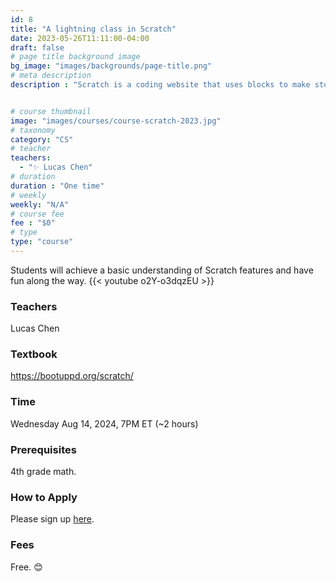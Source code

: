 ```yaml
---
id: 8
title: "A lightning class in Scratch"
date: 2023-05-26T11:11:00-04:00
draft: false
# page title background image
bg_image: "images/backgrounds/page-title.png"
# meta description
description : "Scratch is a coding website that uses blocks to make stories, games, and animations. This lightning course is meant for 5th-7th graders who want to learn coding. Students will achieve a basic understanding of Scratch features and have fun along the way."


# course thumbnail
image: "images/courses/course-scratch-2023.jpg"
# taxonomy
category: "CS"
# teacher
teachers:
  - "✨ Lucas Chen"
# duration
duration : "One time"
# weekly
weekly: "N/A"
# course fee
fee : "$0"
# type
type: "course"
---
```


Students will achieve a basic understanding of Scratch features and have fun along the way. {{< youtube o2Y-o3dqzEU >}}

### Teachers

Lucas Chen

### Textbook 
https://bootuppd.org/scratch/

### Time

Wednesday Aug 14, 2024, 7PM ET (~2 hours)

### Prerequisites

4th grade math.

### How to Apply

Please sign up [here](https://forms.gle/sqG1GRbDJv3GEyxN7).

### Fees

Free. 😊

